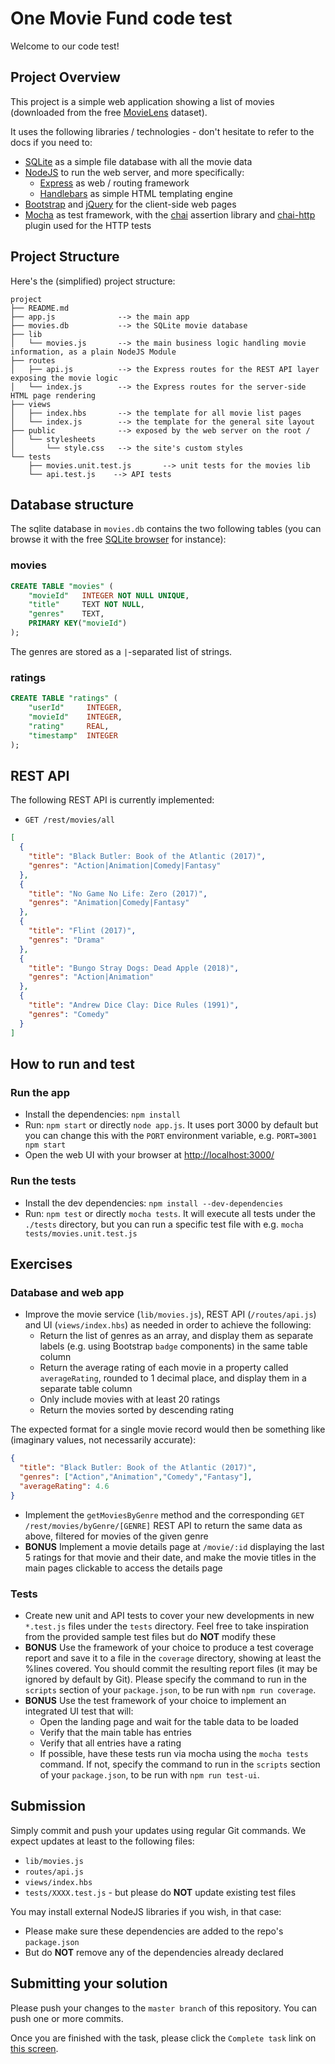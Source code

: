# One Movie Fund code test

Welcome to our code test!

## Project Overview

This project is a simple web application showing a list of movies (downloaded from the free [MovieLens](https://grouplens.org/datasets/movielens/) dataset).

It uses the following libraries / technologies - don't hesitate to refer to the docs if you need to:

* [SQLite](https://sqlite.org/index.html) as a simple file database with all the movie data
* [NodeJS](https://nodejs.org/en/) to run the web server, and more specifically:
  * [Express](http://expressjs.com/) as web / routing framework
  * [Handlebars](https://handlebarsjs.com/) as simple HTML templating engine
* [Bootstrap](https://getbootstrap.com/) and [jQuery](https://jquery.com/) for the client-side web pages
* [Mocha](https://mochajs.org/) as test framework, with the [chai](https://www.chaijs.com/) assertion library and [chai-http](https://www.chaijs.com/plugins/chai-http/) plugin used for the HTTP tests

## Project Structure

Here's the (simplified) project structure:

```text
project
├── README.md
├── app.js              --> the main app
├── movies.db           --> the SQLite movie database
├── lib
│   └── movies.js       --> the main business logic handling movie information, as a plain NodeJS Module
├── routes
│   ├── api.js          --> the Express routes for the REST API layer exposing the movie logic
│   └── index.js        --> the Express routes for the server-side HTML page rendering
├── views
│   ├── index.hbs       --> the template for all movie list pages
│   └── index.js        --> the template for the general site layout
├── public              --> exposed by the web server on the root /
│   └── stylesheets
│       └── style.css   --> the site's custom styles
└── tests
    ├── movies.unit.test.js       --> unit tests for the movies lib
    └── api.test.js    --> API tests
```

## Database structure

The sqlite database in `movies.db` contains the two following tables (you can browse it with the free [SQLite browser](https://sqlitebrowser.org/) for instance):

### movies

```sql
CREATE TABLE "movies" (
    "movieId"   INTEGER NOT NULL UNIQUE,
    "title"     TEXT NOT NULL,
    "genres"    TEXT,
    PRIMARY KEY("movieId")
);
```

The genres are stored as a `|`-separated list of strings.

### ratings

```sql
CREATE TABLE "ratings" (
    "userId"     INTEGER,
    "movieId"    INTEGER,
    "rating"     REAL,
    "timestamp"  INTEGER
);
```

## REST API

The following REST API is currently implemented:

* `GET /rest/movies/all`

```json
[
  {
    "title": "Black Butler: Book of the Atlantic (2017)",
    "genres": "Action|Animation|Comedy|Fantasy"
  },
  {
    "title": "No Game No Life: Zero (2017)",
    "genres": "Animation|Comedy|Fantasy"
  },
  {
    "title": "Flint (2017)",
    "genres": "Drama"
  },
  {
    "title": "Bungo Stray Dogs: Dead Apple (2018)",
    "genres": "Action|Animation"
  },
  {
    "title": "Andrew Dice Clay: Dice Rules (1991)",
    "genres": "Comedy"
  }
]
```

## How to run and test

### Run the app

* Install the dependencies: `npm install`
* Run: `npm start` or directly `node app.js`. It uses port 3000 by default but you can change this with the `PORT` environment variable, e.g. `PORT=3001 npm start`
* Open the web UI with your browser at <http://localhost:3000/>

### Run the tests

* Install the dev dependencies: `npm install --dev-dependencies`
* Run: `npm test` or directly `mocha tests`. It will execute all tests under the `./tests` directory, but you can run a specific test file with e.g. `mocha tests/movies.unit.test.js`

## Exercises

### Database and web app

* Improve the movie service (`lib/movies.js`), REST API (`/routes/api.js`) and UI (`views/index.hbs`) as needed in order to achieve the following:
  * Return the list of genres as an array, and display them as separate labels (e.g. using Bootstrap `badge` components) in the same table column
  * Return the average rating of each movie in a property called `averageRating`, rounded to 1 decimal place, and display them in a separate table column
  * Only include movies with at least 20 ratings
  * Return the movies sorted by descending rating

The expected format for a single movie record would then be something like (imaginary values, not necessarily accurate):

```json
{
  "title": "Black Butler: Book of the Atlantic (2017)",
  "genres": ["Action","Animation","Comedy","Fantasy"],
  "averageRating": 4.6
}
```

* Implement the `getMoviesByGenre` method and the corresponding `GET /rest/movies/byGenre/[GENRE]` REST API to return the same data as above, filtered for movies of the given genre
* __BONUS__ Implement a movie details page at `/movie/:id` displaying the last 5 ratings for that movie and their date, and make the movie titles in the main pages clickable to access the details page

### Tests

* Create new unit and API tests to cover your new developments in new `*.test.js` files under the `tests` directory. Feel free to take inspiration from the provided sample test files but do __NOT__ modify these
* __BONUS__ Use the framework of your choice to produce a test coverage report and save it to a file in the `coverage` directory, showing at least the %lines covered. You should commit the resulting report files (it may be ignored by default by Git). Please specify the command to run in the `scripts` section of your `package.json`, to be run with `npm run coverage`.
* __BONUS__ Use the test framework of your choice to implement an integrated UI test that will:
  * Open the landing page and wait for the table data to be loaded
  * Verify that the main table has entries
  * Verify that all entries have a rating
  * If possible, have these tests run via mocha using the `mocha tests` command. If not, specify the command to run in the `scripts` section of your `package.json`, to be run with `npm run test-ui`.

## Submission

Simply commit and push your updates using regular Git commands. We expect updates at least to the following files:

* `lib/movies.js`
* `routes/api.js`
* `views/index.hbs`
* `tests/XXXX.test.js` - but please do __NOT__ update existing test files

You may install external NodeJS libraries if you wish, in that case:

* Please make sure these dependencies are added to the repo's `package.json`
* But do __NOT__ remove any of the dependencies already declared

## Submitting your solution

Please push your changes to the `master branch` of this repository. You can push one or more commits. <br>

Once you are finished with the task, please click the `Complete task` link on <a href="https://app.codescreen.dev/#/codescreentesta82e6ddf-8bdc-4bd8-b613-c5216a68c7d1" target="_blank">this screen</a>.